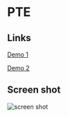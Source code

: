 # PTE

## Links

[Demo 1](https://pte.netlify.app)  

[Demo 2](http://pte.surge.sh/)

## Screen shot

![screen shot](https://github.com/nguyenletan/PTE/blob/development/public/screen-shot.png)